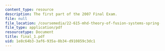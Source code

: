 ```yaml
---
content_type: resource
description: The first part of the 2007 Final Exam.
file: null
file_location: /coursemedia/22-615-mhd-theory-of-fusion-systems-spring-2007/1e8c64b33af6935a8b34d910859c3dc1_final_1.pdf
file_type: application/pdf
resourcetype: Document
title: final_1.pdf
uid: 1e8c64b3-3af6-935a-8b34-d910859c3dc1
---
```

